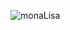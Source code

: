 ![monaLisa](https://user-images.githubusercontent.com/71228594/136997168-0a0ff3ae-ac39-499b-a106-e82018a6c04d.jpg)
